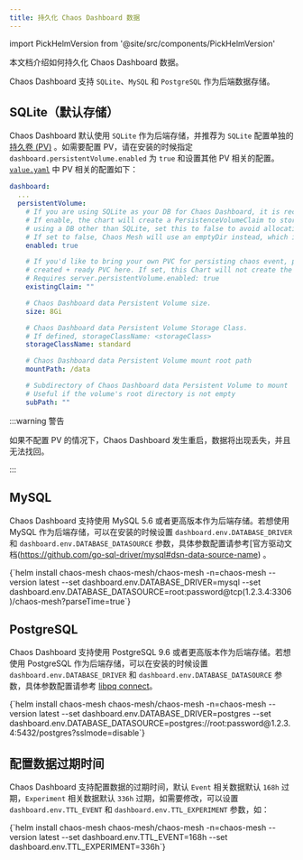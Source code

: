 ```yaml
---
title: 持久化 Chaos Dashboard 数据
---
```


import PickHelmVersion from '@site/src/components/PickHelmVersion'

本文档介绍如何持久化 Chaos Dashboard 数据。

Chaos Dashboard 支持 `SQLite`、`MySQL` 和 `PostgreSQL` 作为后端数据存储。

## SQLite（默认存储）

Chaos Dashboard 默认使用 `SQLite` 作为后端存储，并推荐为 `SQLite` 配置单独的[持久卷 (PV)](https://kubernetes.io/zh/docs/concepts/storage/persistent-volumes/) 。如需要配置 PV，请在安装的时候指定 `dashboard.persistentVolume.enabled` 为 `true` 和设置其他 PV 相关的配置。[`value.yaml`](https://github.com/chaos-mesh/chaos-mesh/blob/master/helm/chaos-mesh/values.yaml#L255-L282) 中 PV 相关的配置如下：

```yaml
dashboard:
  ...
  persistentVolume:
    # If you are using SQLite as your DB for Chaos Dashboard, it is recommended to enable persistence.
    # If enable, the chart will create a PersistenceVolumeClaim to store its state in. If you are
    # using a DB other than SQLite, set this to false to avoid allocating unused storage.
    # If set to false, Chaos Mesh will use an emptyDir instead, which is ephemeral.
    enabled: true

    # If you'd like to bring your own PVC for persisting chaos event, pass the name of the
    # created + ready PVC here. If set, this Chart will not create the default PVC.
    # Requires server.persistentVolume.enabled: true
    existingClaim: ""

    # Chaos Dashboard data Persistent Volume size.
    size: 8Gi

    # Chaos Dashboard data Persistent Volume Storage Class.
    # If defined, storageClassName: <storageClass>
    storageClassName: standard

    # Chaos Dashboard data Persistent Volume mount root path
    mountPath: /data

    # Subdirectory of Chaos Dashboard data Persistent Volume to mount
    # Useful if the volume's root directory is not empty
    subPath: ""
```

:::warning 警告

如果不配置 PV 的情况下，Chaos Dashboard 发生重启，数据将出现丢失，并且无法找回。

:::

## MySQL

Chaos Dashboard 支持使用 MySQL 5.6 或者更高版本作为后端存储。若想使用 MySQL 作为后端存储，可以在安装的时候设置 `dashboard.env.DATABASE_DRIVER` 和 `dashboard.env.DATABASE_DATASOURCE` 参数，具体参数配置请参考[官方驱动文档(https://github.com/go-sql-driver/mysql#dsn-data-source-name) 。

<PickHelmVersion>
{`helm install chaos-mesh chaos-mesh/chaos-mesh -n=chaos-mesh --version latest --set dashboard.env.DATABASE_DRIVER=mysql --set dashboard.env.DATABASE_DATASOURCE=root:password@tcp(1.2.3.4:3306)/chaos-mesh?parseTime=true`}
</PickHelmVersion>

## PostgreSQL

Chaos Dashboard 支持使用 PostgreSQL 9.6 或者更高版本作为后端存储。若想使用 PostgreSQL 作为后端存储，可以在安装的时候设置 `dashboard.env.DATABASE_DRIVER` 和 `dashboard.env.DATABASE_DATASOURCE` 参数，具体参数配置请参考 [libpq connect](https://github.com/go-sql-driver/mysql#dsn-data-source-name)。

<PickHelmVersion>
{`helm install chaos-mesh chaos-mesh/chaos-mesh -n=chaos-mesh --version latest --set dashboard.env.DATABASE_DRIVER=postgres --set dashboard.env.DATABASE_DATASOURCE=postgres://root:password@1.2.3.4:5432/postgres?sslmode=disable`}
</PickHelmVersion>

## 配置数据过期时间

Chaos Dashboard 支持配置数据的过期时间，默认 `Event` 相关数据默认 `168h` 过期，`Experiment` 相关数据默认 `336h` 过期，如需要修改，可以设置 `dashboard.env.TTL_EVENT` 和 `dashboard.env.TTL_EXPERIMENT` 参数，如：

<PickHelmVersion>
{`helm install chaos-mesh chaos-mesh/chaos-mesh -n=chaos-mesh --version latest --set dashboard.env.TTL_EVENT=168h --set dashboard.env.TTL_EXPERIMENT=336h`}
</PickHelmVersion>
